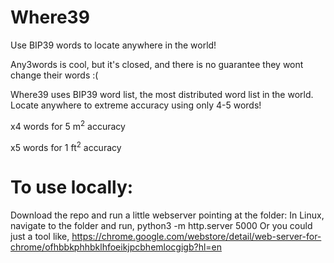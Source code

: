 # Where39
Use BIP39 words to locate anywhere in the world!

Any3words is cool, but it's closed, and there is no guarantee they wont change their words :(

Where39 uses BIP39 word list, the most distributed word list in the world. Locate anywhere to extreme accuracy using only 4-5 words!

x4 words for 5 m<sup>2</sup> accuracy

x5 words for 1 ft<sup>2</sup> accuracy

# To use locally:
Download the repo and run a little webserver pointing at the folder: 
In Linux, navigate to the folder and run,
    python3 -m http.server 5000
Or you could just a tool like,
https://chrome.google.com/webstore/detail/web-server-for-chrome/ofhbbkphhbklhfoeikjpcbhemlocgigb?hl=en 

